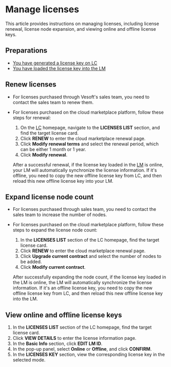 # Manage licenses

This article provides instructions on managing licenses, including license renewal, license node expansion, and viewing online and offline license keys.

## Preparations

- [You have generated a license key on LC](2.license-management-suite/2.license-center.md#bind-lmid-to-generate-a-license-key)
- [You have loaded the license key into the LM](2.license-management-suite/3.license-manager.md#load-a-license-key)

## Renew licenses

- For licenses purchased through Vesoft's sales team, you need to contact the sales team to renew them.
- For licenses purchased on the cloud marketplace platform, follow these steps for renewal:
  1. On the [LC](2.license-management-suite/2.license-center.m) homepage, navigate to the **LICENSES LIST** section, and find the target license card.
  2. Click **RENEW** to enter the cloud marketplace renewal page.
  3. Click **Modify renewal terms** and select the renewal period, which can be either 1 month or 1 year.
  4. Click **Modify renewal**.

  After a successful renewal, if the license key loaded in the [LM](2.license-management-suite/3.license-manager.md) is online, your LM will automatically synchronize the license information. If it's offline, you need to copy the new offline license key from LC, and then reload this new offline license key into your LM.

## Expand license node count

- For licenses purchased through sales team, you need to contact the sales team to increase the number of nodes.
- For licenses purchased on the cloud marketplace platform,  follow these steps to expand the license node count:
  1. In the **LICENSES LIST** section of the LC homepage, find the target license card.
  2. Click **RENEW** to enter the cloud marketplace renewal page.
  3. Click **Upgrade current contract** and select the number of nodes to be added.
  4. Click **Modify current contract**.

  After successfully expanding the node count, if the license key loaded in the LM is online, the LM will automatically synchronize the license information. If it's an offline license key, you need to copy the new offline license key from LC, and then reload this new offline license key into the LM.

## View online and offline license keys

1. In the **LICENSES LIST** section of the LC homepage, find the target license card.
2. Click **VIEW DETAILS** to enter the license information page.
3. In the **Basic Info** section, click **EDIT LM ID**.
4. In the pop-up panel, select **Online** or **Offline**, and click **CONFIRM**.
5. In the **LICENSES KEY** section, view the corresponding license key in the selected mode.
